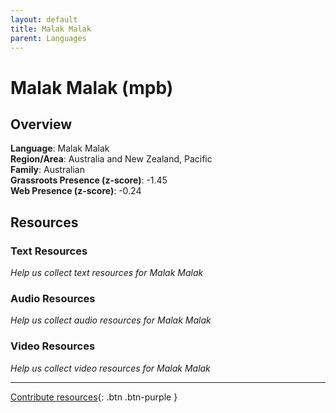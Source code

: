 ```yaml
---
layout: default
title: Malak Malak
parent: Languages
---
```


# Malak Malak (mpb)

## Overview

**Language**: Malak Malak  
**Region/Area**: Australia and New Zealand, Pacific  
**Family**: Australian  
**Grassroots Presence (z-score)**: -1.45  
**Web Presence (z-score)**: -0.24  

## Resources

### Text Resources
*Help us collect text resources for Malak Malak*

### Audio Resources
*Help us collect audio resources for Malak Malak*

### Video Resources
*Help us collect video resources for Malak Malak*

---

[Contribute resources](https://forms.office.com/e/1SfLJx3u1r){: .btn .btn-purple }
